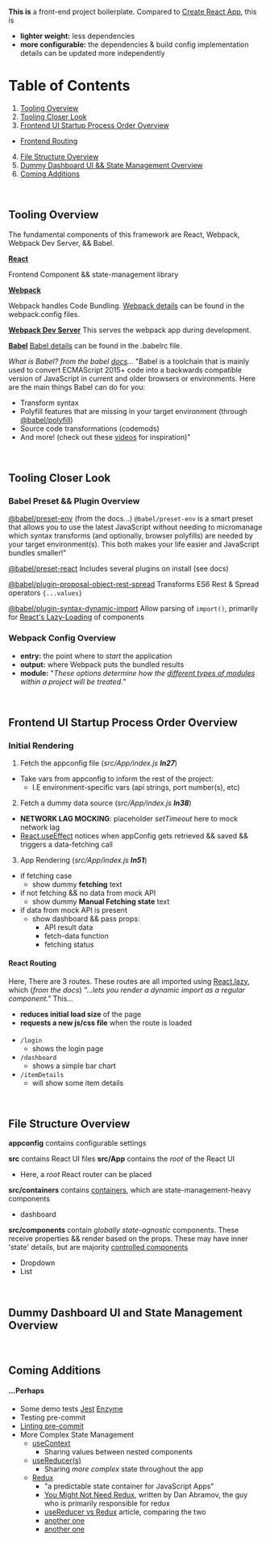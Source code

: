 
**This is** a front-end project boilerplate.
Compared to [Create React App](https://github.com/facebook/create-react-app), this is
- **lighter weight:** less dependencies
- **more configurable:** the dependencies & build config implementation details can be updated more independently
 
# Table of Contents
1. [Tooling Overview](#tooling-overview)
2. [Tooling Closer Look](#tooling-details)
3. [Frontend UI Startup Process Order Overview](#frontend-ui-startup-process-order-overview)
  - [Frontend Routing](#react-routing) 
4. [File Structure Overview](#file-structure-overview)
5. [Dummy Dashboard UI && State Management Overview](#dummy-dashboard-ui-and-state-management-overview)
6. [Coming Additions](#coming-additions)
 
&nbsp;
 
## Tooling Overview
The fundamental components of this framework are React, Webpack, Webpack Dev Server, && Babel.
 
**[React](http://react.js/)**
 
Frontend Component && state-management library
 
**[Webpack](http://webpack.js.org/)**
 
Webpack handles Code Bundling.
[Webpack details](#webpack-details) can be found in the webpack.config files.
 
**[Webpack Dev Server](https://github.com/webpack/webpack-dev-server)**
This serves the webpack app during development.
 
**[Babel](https://babeljs.io/)**
[Babel details](#babel-plugins)  can be found in the .babelrc file.
 
_What is Babel? from the babel [docs](https://babeljs.io/docs/en/)..._
"Babel is a toolchain that is mainly used to convert ECMAScript 2015+ code into a backwards compatible version of JavaScript in current and older browsers or environments. Here are the main things Babel can do for you:
 
-   Transform syntax
-   Polyfill features that are missing in your target environment (through  [@babel/polyfill](https://babeljs.io/docs/en/babel-polyfill))
-   Source code transformations (codemods)
-   And more! (check out these  [videos](https://babeljs.io/videos.html)  for inspiration)"
 
&nbsp;
 
## Tooling Closer Look
### Babel Preset && Plugin Overview
[@babel/preset-env](https://babeljs.io/docs/en/babel-preset-env)
(from the docs...)
`@babel/preset-env` is a smart preset that allows you to use the latest JavaScript without needing to micromanage which syntax transforms (and optionally, browser polyfills) are needed by your target environment(s). This both makes your life easier and JavaScript bundles smaller!"
 
[@babel/preset-react](https://babeljs.io/docs/en/babel-preset-react)
Includes several plugins on install (see docs)
 
 
[@babel/plugin-proposal-object-rest-spread](https://babeljs.io/docs/en/babel-plugin-proposal-object-rest-spread)
Transforms ES6 Rest & Spread operators ```{...values}```
 
[@babel/plugin-syntax-dynamic-import](https://babeljs.io/docs/en/babel-plugin-syntax-dynamic-import)
Allow parsing of ```import()```, primarily for [React's Lazy-Loading](https://reactjs.org/docs/code-splitting.html#reactlazy) of components
 
 
### Webpack Config Overview
 
- **entry:** the point where to _start_ the application
- **output:** where Webpack puts the bundled results
- **module:** "_These options determine how the [different types of modules](https://webpack.js.org/concepts/modules) within a project will be treated._"
 
&nbsp;
 
## Frontend UI Startup Process Order Overview
 
### Initial Rendering
1. Fetch the appconfig file (_src/App/index.js **ln27**_)
  - Take vars from appconfig to inform the rest of the project:
    - I.E environment-specific vars (api strings, port number(s), etc)
2. Fetch a dummy data source (_src/App/index.js **ln38**_)
  - **NETWORK LAG MOCKING**: placeholder _setTimeout_ here to mock network lag
  - [React.useEffect](https://reactjs.org/docs/hooks-effect.html) notices when appConfig gets retrieved && saved && triggers a data-fetching call
3. App Rendering (_src/App/index.js **ln51**_)
  - if fetching case
    - show dummy **fetching** text
  - if not fetching && no data from mock API
    - show dummy **Manual Fetching state** text
  - if data from mock API is present
    - show dashboard && pass props:
      - API result data
      - fetch-data function
      - fetching status 
  
   #### React Routing 
  
   Here, There are 3 routes. These routes are all imported using [React.lazy](https://reactjs.org/docs/code-splitting.html#reactlazy), which (_from the docs_) _"...lets you render a dynamic import as a regular component."_ This...
   - **reduces initial load size** of the page
   - **requests a new js/css file** when the route is loaded  
&nbsp;
   - ```/login```
     - shows the login page
   - ```/dashboard```
     - shows a simple bar chart 
   - ```/itemDetails```
     - will show some item details

&nbsp; 

## File Structure Overview
**appconfig** contains configurable settings
 
**src** contains React UI files
**src/App** contains the _root_ of the React UI
- Here, a _root_ React router can be placed
 
**src/containers** contains [containers](https://medium.com/@dan_abramov/smart-and-dumb-components-7ca2f9a7c7d0), which are state-management-heavy components
- dashboard
 
**src/components** contain _globally state-agnostic_ components. These receive properties && render based on the props. These may have inner 'state' details, but are majority [controlled components](https://reactjs.org/docs/forms.html#controlled-components)
- Dropdown
- List
 
&nbsp;
 
## Dummy Dashboard UI and State Management Overview
 
&nbsp;
 
## Coming Additions  
#### ...Perhaps  
- Some demo tests [Jest](https://jestjs.io/) [Enzyme](https://github.com/airbnb/enzyme)
- Testing pre-commit
- [Linting pre-commit](https://prettier.io/docs/en/precommit.html)
- More Complex State Management
  - [useContext](https://reactjs.org/docs/hooks-reference.html#usecontext)
    - Sharing values between nested components
  - [useReducer(s)](https://reactjs.org/docs/hooks-reference.html#usereducer)
    - Sharing _more complex_ state throughout the app
  - [Redux](https://redux.js.org/)
      - "a predictable state container for JavaScript Apps"
      - [You Might Not Need Redux](https://medium.com/@dan_abramov/you-might-not-need-redux-be46360cf367), written by Dan Abramov, the guy who is primarily responsible for redux
      - [useReducer vs Redux](https://hashnode.com/post/should-we-usereducer-hook-instead-of-redux-cjomzn08g01y6hgs1rhtoi03k) article, comparing the two
      - [another one](https://vijayt.com/post/good-bye-redux-global-state-using-react-hooks-and-usereducer-function/)
      - [another one](https://www.robinwieruch.de/redux-vs-usereducer/)